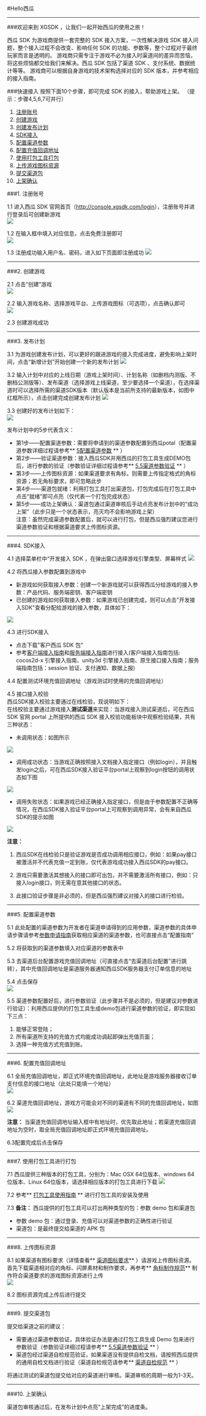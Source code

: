 #Hello西瓜

- - -

###欢迎来到 XGSDK ，让我们一起开始西瓜的使用之旅！

西瓜 SDK 为游戏商提供一套完整的 SDK 接入方案，一次性解决游戏 SDK 接入问题，整个接入过程不会改变、影响任何 SDK 的功能、参数等，整个过程对于最终玩家而言是透明的。
游戏商只需专注于游戏不必为接入时渠道间的差异而苦恼，将这些烦恼都交给我们来解决。西瓜 SDK 包括了渠道 SDK 、支付系统、数据统计等等。
游戏商可以根据自身游戏的技术架构选择对应的 SDK 版本，并参考相应的接入指南。

###快速接入
按照下面10个步骤，即可完成 SDK 的接入，帮助游戏上架。
（提示：步骤4,5,6,7可并行）
<ol>
<li><a href="#1">注册账号</a></li>
<li><a href="#2">创建游戏</a></li>
<li><a href="#3">创建发布计划</a></li>
<li><a href="#4">SDK接入</a></li>
<li><a href="#5">配置渠道参数</a></li>
<li><a href="#6">配置充值回调地址</a></li>
<li><a href="#7">使用打包工具打包</a></li>
<li><a href="#8">上传游戏图标资源</a></li>
<li><a href="#9">提交渠道包</a></li>
<li><a href="#10">上架确认</a></li>
</ol>

<a id="1"></a>

###1. 注册账号

1.1 进入西瓜 SDK 官网首页（<a href="http://console.xgsdk.com/login">http://console.xgsdk.com/login</a>），注册账号并进行登录后可创建新游戏  
<img src="./img/kystep1.png">  

1.2 在输入框中填入对应信息，点击免费注册即可  
<img src="./img/kystep2.png">  

1.3 注册成功输入用户名、密码，进入如下页面即注册成功
<img src="./img/step3.png">  

----

<a id="2"></a>

###2. 创建游戏

2.1 点击“创建”游戏  
<img src="./img/newgame0.png" >  

2.2 输入游戏名称、选择游戏平台、上传游戏图标（可选项），点击确认即可  
<img src="./img/newgame.png">  

2.3 创建游戏成功  

---

<a id="3"></a>

###3. 发布计划

3.1 为游戏创建发布计划，可以更好的跟进游戏的接入完成进度，避免影响上架时间，点击“新增计划”开始创建一个新的发布计划
<img src="./img/111.png">

3.2   输入计划中对应的上线日期（游戏上架时间）、计划名称（如删档内测版、不删档公测版等）、发布渠道（选择游戏上线渠道，至少要选择一个渠道），在选择渠道时可以选择所需的渠道SDK版本（默认版本是当前所支持的最新版本，如图中红框所示），点击创建完成创建发布计划
<img src="./img/333.png">  

3.3 创建好的发布计划如下：  
<img src="./img/444.png">  

发布计划中的5步代表含义：
- 第1步——配置渠道参数：需要将申请到的渠道参数配置到西瓜potal（配置渠道参数详细过程请参考** <a href="#5"> 5配置渠道参数</a> ** ）
- 第2步——验证渠道参数：接入西瓜SDK并用西瓜的打包工具生成DEMO包后，进行参数的验证（参数验证详细过程请参考** <a href="#5"> 5.5渠道参数验证</a> ** ）  
- 第3步——上传图标资源：如果渠道要求有角标，则需要上传指定格式的角标资源；若无角标要求，即可忽略此步
- 第4步——渠道包就绪：利用打包工具打出渠道包，打包完成后在打包工具中点击“就绪”即可点亮（仅代表一个打包完成状态）  
- 第5步——成功上架确认：渠道包通过渠道审核后手动点亮发布计划中的“成功上架”（此步只是一个状态表示，亮灭均不会影响游戏上架）  
注意：虽然完成渠道参数配置后，就可以进行打包，但是西瓜强烈建议您进行渠道参数验证和根据渠道要求上传图标资源。

---




<a id="4"></a>

###4. SDK接入

4.1  选择菜单栏中“开发接入 SDK ，在弹出窗口选择游戏引擎类型、屏幕样式
<img src="./img/step9.png">  

4.2  将西瓜接入参数配置到游戏中
- 新游戏如何获取接入参数：创建一个新游戏就可以获得西瓜分给游戏的接入参数：产品代码、服务端密钥、客户端密钥
- 已创建的游戏如何获取接入参数：如果游戏已创建完成，则可以点击"开发接入SDK"查看分配给游戏的接入参数，具体如下：
<img src="./img/step10.png">

4.3  进行SDK接入  
   - 点击下载"客户西瓜 SDK 包"
   - 参考<a href="../section2/README.md">客户端接入指南</a>和<a href="../section3/README.md">服务端接入指南</a>进行接入(客户端接入指南包括: cocos2d-x 引擎接入指南、unity3d 引擎接入指南、原生接口接入指南；服务端指南包括：session 验证、支付通知、数据上报)  

4.4  配置测试环境充值回调地址（游戏测试时使用的充值回调地址）  

4.5  接口接入校验  
西瓜SDK接入校验主要通过在线检验，现说明如下：  
在线校验主要通过游戏接入**测试渠道**来实现：当游戏接入测试渠道后，可在西瓜 SDK 官网 portal 上所提供的西瓜 SDK 接入校验功能板块中观察检验结果，共有三种状态：
- 未调用状态：如图所示  
<img src="./img/jiaoyan_5.png">

- 调用成功状态：当游戏正确按照接入文档接入指定接口（例如login），并且触发login之后，可在西瓜SDK接入验证平台portal上观察到login按钮的调用状态如下图  
<img src="./img/jiaoyan3.png">

- 调用失败状态：如果游戏已经正确接入指定接口，但是由于参数配置不正确等情况，在西瓜SDK接入验证平台portal上可观察到调用异常，会有来自西瓜SDK的提示如图
<img src="./img/jiaoyan2.png">

**注意：**

1. 西瓜SDK在线检验只是验证游戏是否成功调用相应接口，例如：如果pay接口被激活并不代表充值一定到账，仅代表游戏成功接入西瓜SDK的pay接口。

2. 游戏只需要激活其想接入的接口即可出包，并不需要激活所有接口，例如：只接入login接口，则无需在意其他接口的状态。

3. 此接口验证步骤是非必须的，但是西瓜强烈建议对接入的接口进行检验。

---


<a id="5"></a>

###5. 配置渠道参数

5.1 此处配置的渠道参数为开发者在渠道申请得到的应用参数，渠道参数的具体申请步骤请参考<a href="../section4/README.md">参数申请指南</a>获取相应渠道的渠道参数，也可直接点击“配置指南”  

5.2 将获取到的渠道参数填入对应渠道的参数表中  

5.3 去渠道后台配置游戏充值回调地址（可直接点击“去渠道后台配置”进行跳转），其中充值回调地址是渠道服务器通知西瓜SDK服务器支付订单信息的地址  

5.4 点击保存  
<img src="./img/step11.png">

5.5 渠道参数配置好后，进行参数验证（此步骤并不是必须的，但是建议对参数进行验证）：利用西瓜提供的打包工具生成demo包进行渠道参数的验证，即实现如下三点：
1. 能够正常登陆；
2. 所有渠道所支持的充值方式均能成功调起即弹出充值页面；
3. 选择一种充值方式充值到账。

---

<a id="6"></a>

###6. 配置充值回调地址

6.1 全局充值回调地址，即正式环境充值回调地址，此地址是游戏服务器接收订单支付信息的接口地址（此处只能填一个地址）  
<img src="./img/step12.png">

6.2 渠道充值回调地址，游戏方可能会对不同的渠道有不同的充值回调地址，如图
<img src="./img/step13.png">

**注意：** 当渠道充值回调地址输入框中有地址时，优先取此地址；若渠道充值回调地址为空时，取全局充值回调地址即正式环境充值回调地址。

6.3配置完成后点击保存

---



<a id="7"></a>


###7. 使用打包工具进行打包

7.1 西瓜提供三种版本的打包工具，分别为：Mac OSX 64位版本、windows 64位版本、Linux 64位版本，请选择相应版本的打包工具进行下载
<img src="./img/dabaogongju1.png">

7.2 参考** <a href="./xg_dabao.md">打包工具使用指南</a> ** 进行打包工具的安装及使用  

7.3 **备注：** 西瓜提供的打包工具可以打出两种类型的包：参数 demo 包和渠道包  
- 参数 demo 包：通过登录、充值可以对渠道参数的正确性进行验证
- 渠道包：是最终提交给渠道的 APK 包

---

<a id="8"></a>


###8. 上传图标资源

8.1 如果渠道有图标要求（详情查看** <a href="../section4/icon.html#jiaobiao">渠道图标要求</a>** ）请游戏上传图标资源。首先下载渠道相对应的角标、闪屏素材和制作要求，再参考** <a href="../section4/角标规范.md">角标制作规范</a>** 制作符合渠道要求的游戏图标资源进行上传  
<img src="./img/step14.png">

8.2 图标资源完成上传后进行提交

---


<a id="9"></a>


###9. 提交渠道包

提交给渠道之前的建议：
- 需要通过渠道参数验证，具体验证办法是通过打包工具生成 Demo 包来进行参数验证（参数验证详细过程请参考** <a href="#5"> 5.5渠道参数验证</a> ** ）
- 渠道包经过渠道自检规范验证，如果渠道没有提供自检文档，请按照西瓜提供的通用自检文档进行验证（渠道自检规范请参考** <a href="../section4/anzhi.md">渠道自检规范</a> ** ）

将通过测试的渠道包提交给对应的渠道进行审核。渠道审核的周期一般为1-3天。

---

<a id="10"></a>


###10. 上架确认

渠道包审核通过后，在发布计划中点亮“上架完成”的进度条。
